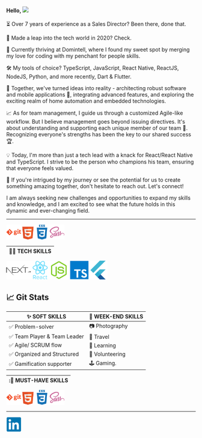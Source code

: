 



#### Hello,  <img src="https://raw.githubusercontent.com/MartinHeinz/MartinHeinz/master/wave.gif" width="30px"> 

⏳ Over 7 years of experience as a Sales Director? Been there, done that.

🚀 Made a leap into the tech world in 2020? Check.

💼 Currently thriving at Domintell, where I found my sweet spot by merging my love for coding with my penchant for people skills.

🛠️ My tools of choice? TypeScript, JavaScript, React Native, ReactJS, NodeJS, Python, and more recently, Dart & Flutter.

🎯 Together, we've turned ideas into reality - architecting robust software and mobile applications 📱, integrating advanced features, and exploring the exciting realm of home automation and embedded technologies.

📈 As for team management, I guide us through a customized Agile-like workflow. But I believe management goes beyond issuing directives. It's about understanding and supporting each unique member of our team 🌈. Recognizing everyone's strengths has been the key to our shared success 🏆.

💡 Today, I'm more than just a tech lead with a knack for React/React Native and TypeScript. I strive to be the person who champions his team, ensuring that everyone feels valued.

🤝 If you're intrigued by my journey or see the potential for us to create something amazing together, don't hesitate to reach out. Let's connect!

I am always seeking new challenges and opportunities to expand my skills and knowledge, and I am excited to see what the future holds in this dynamic and ever-changing field.


---

<img src="https://github.com/devicons/devicon/blob/master/icons/git/git-plain-wordmark.svg" alt="CSS" width="40" height="40"/><img src="https://github.com/devicons/devicon/blob/master/icons/html5/html5-original.svg" alt="HTML" width="35" height="35"/><img src="https://github.com/devicons/devicon/blob/master/icons/css3/css3-plain-wordmark.svg" alt="CSS" width="40" height="40"/><img src="https://github.com/devicons/devicon/blob/master/icons/sass/sass-original.svg" alt="CSS" width="40" height="40"/>

| :man_technologist: TECH SKILLS                                                     |                        
|------------------------------------------------------------------------------------|
<img src="https://github.com/devicons/devicon/blob/master/icons/nextjs/nextjs-original-wordmark.svg" alt="NextJS" width="65" height="50"/><img src="https://github.com/devicons/devicon/blob/master/icons/react/react-original-wordmark.svg" alt="React" width="50" height="50"/><img src="https://github.com/devicons/devicon/blob/master/icons/nodejs/nodejs-original.svg" alt="NodeJS" width="50" height="50"/> <img src="https://github.com/devicons/devicon/blob/master/icons/typescript/typescript-plain.svg" alt="TypeScript" width="50" height="50"/><img src="https://github.com/devicons/devicon/blob/master/icons/flutter/flutter-original.svg" alt="Flutter" width="50" height="50"/> 

## &#x1f4c8; Git Stats

|  :sparkles: SOFT SKILLS                        |  :deciduous_tree: WEEK-END SKILLS |
|------------------------------------------------|-----------------------------------|
| :white_check_mark: Problem-solver              | :camera: Photography              |
| :white_check_mark: Team Player & Team Leader   | :sunrise_over_mountains: Travel   |
| :white_check_mark: Agile/ SCRUM flow           | :book: Learning                   |
| :white_check_mark: Organized and Structured    | :open_hands: Volunteering         |
| :white_check_mark: Gamification supporter      | :joystick: Gaming.                |

| ::triangular_ruler: MUST-HAVE SKILLS                                               |                        
|------------------------------------------------------------------------------------|

<img src="https://github.com/devicons/devicon/blob/master/icons/git/git-plain-wordmark.svg" alt="CSS" width="40" height="40"/><img src="https://github.com/devicons/devicon/blob/master/icons/html5/html5-original.svg" alt="HTML" width="35" height="35"/><img src="https://github.com/devicons/devicon/blob/master/icons/css3/css3-plain-wordmark.svg" alt="CSS" width="40" height="40"/><img src="https://github.com/devicons/devicon/blob/master/icons/sass/sass-original.svg" alt="CSS" width="40" height="40"/>

---

<a href="https://linkedin.com/in/nicolas-denoel">
  <img align="center" src="https://github.com/devicons/devicon/blob/master/icons/linkedin/linkedin-original.svg" alt="linkedin.com/in/nicolas-denoel" width="40" height="40" />
</a> 

